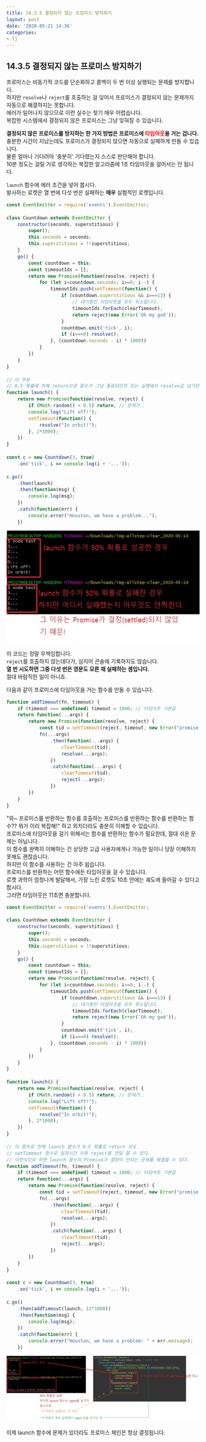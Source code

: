 ```yaml
---
title: 14.3.5 결정되지 않는 프로미스 방지하기
layout: post
date: '2020-05-21 14:36'
categories:
- lj
---
```


## 14.3.5 결정되지 않는 프로미스 방지하기

프로미스는 비동기적 코드를 단순화하고 콜백이 두 번 이상 실행되는 문제를 방지합니다.  
하지만 `resolve`나 `reject`를 호출하는 걸 잊어서 프로미스가 결정되지 않는 문제까지 자동으로 해결하지는 못합니다.  
에러가 일어나지 않으므로 이런 실수는 찾기 매우 어렵습니다.  
복잡한 시스템에서 결정되지 않은 프로미스는 그냥 잊혀질 수 있습니다.

**결정되지 않은 프로미스를 방지하는 한 가지 방법은 프로미스에 <span style="color:red">타임아웃</span>을 거는 겁니다.**  
충분한 시간이 지났는데도 프로미스가 결정되지 않으면 자동으로 실패하게 만들 수 있습니다.  
물론 얼마나 기다려야 '충분히' 기다렸는지 스스로 판단해야 합니다.  
10분 정도는 걸릴 거로 생각하는 복잡한 알고리즘에 1초 타임아웃을 걸어서는 안 됩니다.

`launch` 함수에 에러 조건을 넣어 봅시다.  
발사하는 로켓은 열 번에 다섯 번은 실패하는 **매우** 실험적인 로켓입니다.

```javascript
const EventEmitter = require('events').EventEmitter;

class Countdown extends EventEmitter {
    constructor(seconds, superstitious) {
        super();
        this.seconds = seconds;
        this.superstitious = !!superstitious;
    }
    go() {
        const countdown = this;
        const timeoutIds = [];
        return new Promise(function(resolve, reject) {
            for (let i=countdown.seconds; i>=0; i--) {
                timeoutIds.push(setTimeout(function() {
                    if (countdown.superstitious && i===13) {
                        // 대기중인 타임아웃을 모두 취소합니다.
                        timeoutIds.forEach(clearTimeout);
                        return reject(new Error('Oh my god'));
                    }
                    countdown.emit('tick', i);
                    if (i===0) resolve();
                }, (countdown.seconds - i) * 1000))
            }
        })
    }
}

// 이 부분
// 0.5 확률에 의해 return으로 함수가 그냥 종료되던지 또는 실행돼서 resolve값 넘기던지...
function launch() {
    return new Promise(function(resolve, reject) {
        if (Math.random() < 0.5) return; // 문제가..
        console.log("Lift off!");
        setTimeout(function() {
            resolve("In orbit!");
        }, 2*1000);
    })
}

const c = new Countdown(3, true)
    .on('tick', i => console.log(i + '...'));

c.go()
    .then(launch)
    .then(function(msg) {
        console.log(msg);
    })
    .catch(function(err) {
        console.error("Houston, we have a problem...");
    })
```

![](/static/img/learningjs/image119.jpg)

이 코드는 정말 무책임합니다.  
`reject`를 호출하지 않는데다가, 심지어 콘솔에 기록하지도 않습니다.  
**열 번 시도하면 그중 다섯 번은 영문도 모른 채 실패하는 셈입니다.**  
절대 바람직한 일이 아니죠.

다음과 같이 프로미스에 타임아웃을 거는 함수를 만들 수 있습니다.

```javascript
function addTimeout(fn, timeout) {
    if (timeout === undefined) timeout = 1000; // 타임아웃 기본값
    return function(...args) {
        return new Promise(function(resolve, reject) {
            const tid = setTimeout(reject, timeout, new Error("promise timed out"));
            fn(...args)
                .then(function(...args) {
                    clearTimeout(tid);
                    resolve(...args);
                })
                .catch(function(...args) {
                    clearTimeout(tid);
                    reject(...args);
                })
        })
    }
}
```

"와~ 프로미스를 반환하는 함수를 호출하는 프로미스를 반환하는 함수를 반환하는 함수?? 뭐가 이리 복잡해!" 하고 외치더라도 충분히 이해할 수 있습니다.  
프로미스에 타임아웃을 걸기 위해서는 함수를 반환하는 함수가 필요한데, 절대 쉬운 문제는 아닙니다.  
이 함수를 완벽히 이해하는 건 상당한 고급 사용자에게나 가능한 일이니 당장 이해하지 못해도 괜찮습니다.  
하지만 이 함수를 사용하는 건 아주 쉽습니다.  
프로미스를 반환하는 어떤 함수에든 타임아웃을 걸 수 있습니다.  
로켓 과학이 엄청나게 발달해서, 가장 느린 로켓도 10초 안에는 궤도에 들어갈 수 있다고 합시다.  
그러면 타임아웃은 11초면 충분합니다.

```javascript
const EventEmitter = require('events').EventEmitter;

class Countdown extends EventEmitter {
    constructor(seconds, superstitious) {
        super();
        this.seconds = seconds;
        this.superstitious = !!superstitious;
    }
    go() {
        const countdown = this;
        const timeoutIds = [];
        return new Promise(function(resolve, reject) {
            for (let i=countdown.seconds; i>=0; i--) {
                timeoutIds.push(setTimeout(function() {
                    if (countdown.superstitious && i===13) {
                        // 대기중인 타임아웃을 모두 취소합니다.
                        timeoutIds.forEach(clearTimeout);
                        return reject(new Error('Oh my god'));
                    }
                    countdown.emit('tick', i);
                    if (i===0) resolve();
                }, (countdown.seconds - i) * 1000))
            }
        })
    }
}

function launch() {
    return new Promise(function(resolve, reject) {
        if (Math.random() < 0.5) return; // 문제가..
        console.log("Lift off!");
        setTimeout(function() {
            resolve("In orbit!");
        }, 2*1000);
    })
}

// 이 함수로 인해 launch 함수가 0.5 확률로 return 되도
// setTimeout 함수로 일정시간 이후 reject를 전달 할 수 있다.
// 이런식으로 하면 launch 함수의 Promise가 결정이 안되는 문제를 해결할 수 있다.
function addTimeout(fn, timeout) {
    if (timeout === undefined) timeout = 1000; // 타임아웃 기본값
    return function(...args) {
        return new Promise(function(resolve, reject) {
            const tid = setTimeout(reject, timeout, new Error("promise timed out"));
            fn(...args)
                .then(function(...args) {
                    clearTimeout(tid);
                    resolve(...args);
                })
                .catch(function(...args) {
                    clearTimeout(tid);
                    reject(...args);
                })
        })
    }
}

const c = new Countdown(3, true)
    .on('tick', i => console.log(i + '...'));

c.go()
    .then(addTimeout(launch, 11*1000))
    .then(function(msg) {
        console.log(msg);
    })
    .catch(function(err) {
        console.error("Houston, we have a problem: " + err.message);
    })
```

![](/static/img/learningjs/image120.jpg)

이제 launch 함수에 문제가 있더라도 프로미스 체인은 항상 결정됩니다.